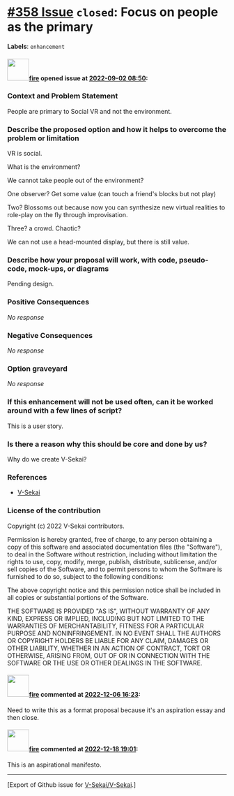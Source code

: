 # [\#358 Issue](https://github.com/V-Sekai/V-Sekai/issues/358) `closed`: Focus on people as the primary
**Labels**: `enhancement`


#### <img src="https://avatars.githubusercontent.com/u/32321?u=c2e06a3d2b49a467aa907e54aa259516440267cc&v=4" width="50">[fire](https://github.com/fire) opened issue at [2022-09-02 08:50](https://github.com/V-Sekai/V-Sekai/issues/358):

### Context and Problem Statement

People are primary to Social VR and not the environment.


### Describe the proposed option and how it helps to overcome the problem or limitation

VR is social.

What is the environment?

We cannot take people out of the environment?

One observer? Get some value (can touch a friend's blocks but not play)

Two? Blossoms out because now you can synthesize new virtual realities to role-play on the fly through improvisation.

Three? a crowd. Chaotic?

We can not use a head-mounted display, but there is still value.

### Describe how your proposal will work, with code, pseudo-code, mock-ups, or diagrams

Pending design.

### Positive Consequences

_No response_

### Negative Consequences

_No response_

### Option graveyard

_No response_

### If this enhancement will not be used often, can it be worked around with a few lines of script?

This is a user story.

### Is there a reason why this should be core and done by us?

Why do we create V-Sekai?

### References

- [V-Sekai](https://v-sekai.org/)


### License of the contribution

Copyright (c) 2022 V-Sekai contributors.

Permission is hereby granted, free of charge, to any person obtaining a copy of this software and associated documentation files (the "Software"), to deal in the Software without restriction, including without limitation the rights to use, copy, modify, merge, publish, distribute, sublicense, and/or sell copies of the Software, and to permit persons to whom the Software is furnished to do so, subject to the following conditions:

The above copyright notice and this permission notice shall be included in all copies or substantial portions of the Software.

THE SOFTWARE IS PROVIDED "AS IS", WITHOUT WARRANTY OF ANY KIND, EXPRESS OR IMPLIED, INCLUDING BUT NOT LIMITED TO THE WARRANTIES OF MERCHANTABILITY, FITNESS FOR A PARTICULAR PURPOSE AND NONINFRINGEMENT. IN NO EVENT SHALL THE AUTHORS OR COPYRIGHT HOLDERS BE LIABLE FOR ANY CLAIM, DAMAGES OR OTHER LIABILITY, WHETHER IN AN ACTION OF CONTRACT, TORT OR OTHERWISE, ARISING FROM, OUT OF OR IN CONNECTION WITH THE SOFTWARE OR THE USE OR OTHER DEALINGS IN THE SOFTWARE.


#### <img src="https://avatars.githubusercontent.com/u/32321?u=c2e06a3d2b49a467aa907e54aa259516440267cc&v=4" width="50">[fire](https://github.com/fire) commented at [2022-12-06 16:23](https://github.com/V-Sekai/V-Sekai/issues/358#issuecomment-1339629995):

Need to write this as a format proposal because it's an aspiration essay and then close.

#### <img src="https://avatars.githubusercontent.com/u/32321?u=c2e06a3d2b49a467aa907e54aa259516440267cc&v=4" width="50">[fire](https://github.com/fire) commented at [2022-12-18 19:01](https://github.com/V-Sekai/V-Sekai/issues/358#issuecomment-1356854751):

This is an aspirational manifesto.


-------------------------------------------------------------------------------



[Export of Github issue for [V-Sekai/V-Sekai](https://github.com/V-Sekai/V-Sekai).]
